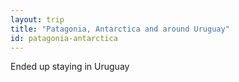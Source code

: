 ```yaml
---
layout: trip
title: "Patagonia, Antarctica and around Uruguay"
id: patagonia-antarctica
---
```

Ended up staying in Uruguay